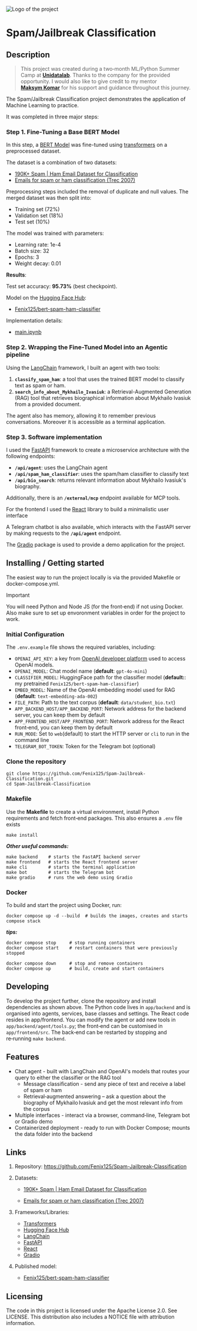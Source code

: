 ![Logo of the project](app/frontend/src/assets/robot_classifier_img_2.png)

# Spam/Jailbreak Classification

## Description

> This project was created during a two‑month ML/Python Summer Camp at **[Unidatalab](https://unidatalab.com)**.
> Thanks to the company for the provided opportunity. I would also like to give credit to
> my mentor **[Maksym Komar](https://www.linkedin.com/in/maksym-komar/)** for his support and guidance throughout this journey.

The Spam/Jailbreak Classification project demonstrates the application of Machine Learning to practice.

It was completed in three major steps:

### Step 1. Fine-Tuning a Base BERT Model

In this step, a [BERT Model](https://huggingface.co/google-bert/bert-base-uncased) was fine-tuned using [transformers](https://huggingface.co/docs/transformers/index) on a preprocessed dataset.

The dataset is a combination of two datasets:

-   [190K+ Spam | Ham Email Dataset for Classification](https://www.kaggle.com/datasets/meruvulikith/190k-spam-ham-email-dataset-for-classification)
-   [Emails for spam or ham classification (Trec 2007)](https://www.kaggle.com/datasets/bayes2003/emails-for-spam-or-ham-classification-trec-2007)

Preprocessing steps included the removal of duplicate and null values. The merged dataset was then split into:

-   Training set (72%)
-   Validation set (18%)
-   Test set (10%)

The model was trained with parameters:

-   Learning rate: 1e-4
-   Batch size: 32
-   Epochs: 3
-   Weight decay: 0.01

**Results**:

Test set accuracy: **95.73%** (best checkpoint).

Model on the [Hugging Face Hub](https://huggingface.co):

-   [Fenix125/bert-spam-ham-classifier](https://huggingface.co/Fenix125/bert-spam-ham-classifier)

Implementation details:

-   [main.ipynb](https://github.com/Fenix125/Spam-Jailbreak-Classification/blob/e89342adc6d0c2020755ad06c9192c72b178166b/main.ipynb)

### Step 2. Wrapping the Fine-Tuned Model into an Agentic pipeline

Using the [LangChain](https://www.langchain.com) framework, I built an agent with two tools:

1. **`classify_spam_ham`**: a tool that uses the trained BERT model to classify text as spam or ham.
2. **`search_info_about_Mykhailo_Ivasiuk`**: a Retrieval-Augmented Generation (RAG) tool that retrieves biographical information about Mykhailo Ivasiuk from a provided document.

The agent also has memory, allowing it to remember previous conversations. Moreover it is accessible as a terminal application.

### Step 3. Software implementation

I used the [FastAPI](https://fastapi.tiangolo.com) framework to create a microservice architecture with the following endpoints:

-   **`/api/agent`**: uses the LangChain agent
-   **`/api/spam_ham_classifier`**: uses the spam/ham classifier to classify text
-   **`/api/bio_search`**: returns relevant information about Mykhailo Ivasiuk's biography.

Additionally, there is an **`/external/mcp`** endpoint available for MCP tools.

For the frontend I used the [React](https://react.dev) library to build a minimalistic user interface

A Telegram chatbot is also available, which interacts with the FastAPI server by making requests to the **`/api/agent`** endpoint.

The [Gradio](https://www.gradio.app) package is used to provide a demo application for the project.

## Installing / Getting started

The easiest way to run the project locally is via the provided Makefile or docker-compose.yml.

> [!IMPORTANT]
> You will need Python and Node JS (for the front‑end) if not using Docker.
> Also make sure to set up envoronment variables in order for the project to work.

### Initial Configuration

The `.env.example` file shows the required variables, including:

-   `OPENAI_API_KEY`: a key from [OpenAI developer platform](https://platform.openai.com/docs/overview) used to access OpenAI models.
-   `OPENAI_MODEL`: Chat model name (**default**: `gpt-4o-mini`)
-   `CLASSIFIER_MODEL`: HuggingFace path for the classifier model (**default:**: my pretrained `Fenix125/bert-spam-ham-classifier`)
-   `EMBED_MODEL`: Name of the OpenAI embedding model used for RAG (**default**: `text-embedding-ada-002`)
-   `FILE_PATH`: Path to the text corpus (**default**: `data/student_bio.txt`)
-   `APP_BACKEND_HOST/APP_BACKEND_PORT`: Network address for the backend server, you can keep them by default
-   `APP_FRONTEND_HOST/APP_FRONTEND_PORT`: Network address for the React front‑end, you can keep them by default
-   `RUN_MODE`: Set to `web`(default) to start the HTTP server or `cli` to run in the command line
-   `TELEGRAM_BOT_TOKEN`: Token for the Telegram bot (optional)

### Clone the repository

```shell
git clone https://github.com/Fenix125/Spam-Jailbreak-Classification.git
cd Spam-Jailbreak-Classification
```

### Makefile

Use the **Makefile** to create a virtual environment, install Python requirements and fetch front‑end packages.
This also ensures a `.env` file exists

```shell
make install
```

**_Other useful commands:_**

```shell
make backend    # starts the FastAPI backend server
make frontend   # starts the React frontend server
make cli        # starts the terminal application
make bot        # starts the Telegram bot
make gradio     # runs the web demo using Gradio
```

### Docker

To build and start the project using Docker, run:

```shell
docker compose up -d --build  # builds the images, creates and starts compose stack
```

**_tips:_**

```shell
docker compose stop     # stop running containers
docker compose start    # restart containers that were previously stopped

docker compose down     # stop and remove containers
docker compose up       # build, create and start containers
```

## Developing

To develop the project further, clone the repository and install dependencies as shown above. The Python code lives in `app/backend` and is organised into agents, services, base classes and settings. The React code resides in app/frontend. You can modify the agent or add new tools in `app/backend/agent/tools.py`; the front‑end can be customised in `app/frontend/src`. The back‑end can be restarted by stopping and re‑running `make backend`.

## Features

-   Chat agent - built with LangChain and OpenAI's models that routes your query to either the classifier or the RAG tool
    -   Message classification - send any piece of text and receive a label of spam or ham
    -   Retrieval‑augmented answering – ask a question about the biography of Mykhailo Ivasiuk and get the most
        relevant info from the corpus
-   Multiple interfaces - interact via a browser, command‑line, Telegram bot or Gradio demo
-   Containerized deployment - ready to run with Docker Compose; mounts the data folder into the backend

## Links

1.  Repository: https://github.com/Fenix125/Spam-Jailbreak-Classification
2.  Datasets:

    -   [190K+ Spam | Ham Email Dataset for Classification](https://www.kaggle.com/datasets/meruvulikith/190k-spam-ham-email-dataset-for-classification)

    -   [Emails for spam or ham classification (Trec 2007)](https://www.kaggle.com/datasets/bayes2003/emails-for-spam-or-ham-classification-trec-2007)

3.  Frameworks/Libraries:
    -   [Transformers](https://huggingface.co/docs/transformers/index)
    -   [Hugging Face Hub](https://huggingface.co)
    -   [LangChain](https://www.langchain.com)
    -   [FastAPI](https://fastapi.tiangolo.com)
    -   [React](https://react.dev)
    -   [Gradio](https://www.gradio.app)
4.  Published model:
    -   [Fenix125/bert-spam-ham-classifier](https://huggingface.co/Fenix125/bert-spam-ham-classifier)

## Licensing

The code in this project is licensed under the Apache License 2.0. See LICENSE.
This distribution also includes a NOTICE file with attribution information.

